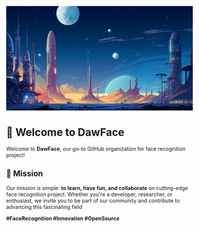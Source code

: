<img src='../assets/banner_img.png'/>

# 🚀 Welcome to DawFace
Welcome to __DawFace__, our go-to GitHub organization for face recognition project!

## 📖 Mission
Our mission is simple: __to learn, have fun, and collaborate__ on cutting-edge face recognition project. Whether you're a developer, researcher, or enthusiast, we invite you to be part of our community and contribute to advancing this fascinating field

 __#FaceRecognition #Innovation #OpenSource__